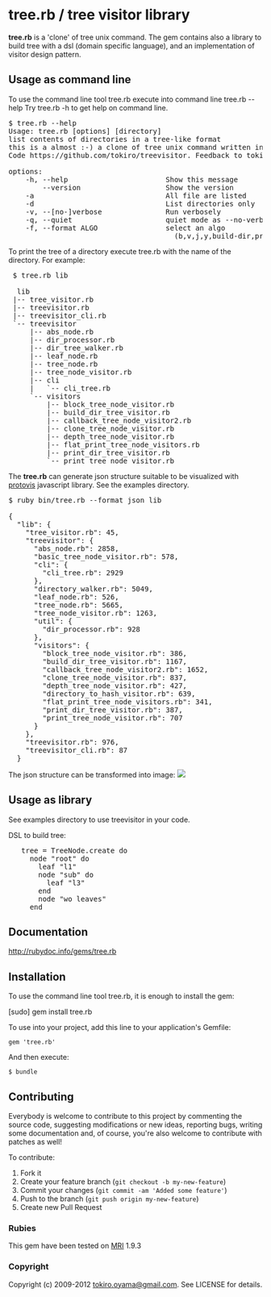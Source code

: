 tree.rb / tree visitor library
================================================

**tree.rb** is a 'clone' of tree unix command. 
The gem contains also a library to build tree with a dsl (domain specific language), and 
an implementation of visitor design pattern.

## Usage as command line

To use the command line tool tree.rb execute into command line tree.rb --help
Try tree.rb -h to get help on command line.

<pre>
$ tree.rb --help
Usage: tree.rb [options] [directory]
list contents of directories in a tree-like format
this is a almost :-) a clone of tree unix command written in ruby
Code https://github.com/tokiro/treevisitor. Feedback to tokiro.oyama@gmail.com

options: 
    -h, --help                       Show this message
        --version                    Show the version
    -a                               All file are listed
    -d                               List directories only
    -v, --[no-]verbose               Run verbosely
    -q, --quiet                      quiet mode as --no-verbose
    -f, --format ALGO                select an algo
                                       (b,v,j,y,build-dir,print-dir,json,yaml)
</pre>

To print the tree of a directory execute tree.rb with the name of the directory. 
For example:

<pre>
 $ tree.rb lib

  lib
 |-- tree_visitor.rb
 |-- treevisitor.rb
 |-- treevisitor_cli.rb
 `-- treevisitor
     |-- abs_node.rb
     |-- dir_processor.rb
     |-- dir_tree_walker.rb
     |-- leaf_node.rb
     |-- tree_node.rb
     |-- tree_node_visitor.rb
     |-- cli
     |   `-- cli_tree.rb
     `-- visitors
         |-- block_tree_node_visitor.rb
         |-- build_dir_tree_visitor.rb
         |-- callback_tree_node_visitor2.rb
         |-- clone_tree_node_visitor.rb
         |-- depth_tree_node_visitor.rb
         |-- flat_print_tree_node_visitors.rb
         |-- print_dir_tree_visitor.rb
         `-- print_tree_node_visitor.rb
</pre>

The **tree.rb** can generate json structure suitable to be visualized with [protovis][1] javascript library.
See the examples directory.

<pre>
$ ruby bin/tree.rb --format json lib

{
  "lib": {
    "tree_visitor.rb": 45,
    "treevisitor": {
      "abs_node.rb": 2858,
      "basic_tree_node_visitor.rb": 578,
      "cli": {
        "cli_tree.rb": 2929
      },
      "directory_walker.rb": 5049,
      "leaf_node.rb": 526,
      "tree_node.rb": 5665,
      "tree_node_visitor.rb": 1263,
      "util": {
        "dir_processor.rb": 928
      },
      "visitors": {
        "block_tree_node_visitor.rb": 386,
        "build_dir_tree_visitor.rb": 1167,
        "callback_tree_node_visitor2.rb": 1652,
        "clone_tree_node_visitor.rb": 837,
        "depth_tree_node_visitor.rb": 427,
        "directory_to_hash_visitor.rb": 639,
        "flat_print_tree_node_visitors.rb": 341,
        "print_dir_tree_visitor.rb": 387,
        "print_tree_node_visitor.rb": 707
      }
    },
    "treevisitor.rb": 976,
    "treevisitor_cli.rb": 87
  }
</pre>

The json structure can be transformed into image:
<img src='https://github.com/tokiro/tree.rb/raw/master/examples/protovis/treevisitor.png'/>

## Usage as library
See examples directory to use treevisitor in your code.

DSL to build tree:
<pre>
   tree = TreeNode.create do
     node "root" do
       leaf "l1"
       node "sub" do
         leaf "l3"
       end
       node "wo leaves"
     end
</pre>

## Documentation

http://rubydoc.info/gems/tree.rb


## Installation

To use the command line tool tree.rb, it is enough to install the gem:

  [sudo] gem install tree.rb

To use into your project, add this line to your application's Gemfile:

    gem 'tree.rb'

And then execute:

    $ bundle

## Contributing

Everybody is welcome to contribute to this project by commenting the source code, suggesting modifications or new ideas,
reporting bugs, writing some documentation and, of course, you're also welcome to contribute with patches as well!

To contribute:

1. Fork it
2. Create your feature branch (`git checkout -b my-new-feature`)
3. Commit your changes (`git commit -am 'Added some feature'`)
4. Push to the branch (`git push origin my-new-feature`)
5. Create new Pull Request

### Rubies

This gem have been tested on [MRI][8] 1.9.3

### Copyright

Copyright (c) 2009-2012 tokiro.oyama@gmail.com. See LICENSE for details.

[1]: http://vis.stanford.edu/protovis/
[8]: http://www.ruby-lang.org/en/

